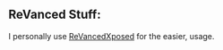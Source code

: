## ReVanced Stuff:

I personally use [ReVancedXposed](https://github.com/chsbuffer/ReVancedXposed) for the easier, usage.
